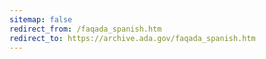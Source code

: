 ```yaml
---
sitemap: false 
redirect_from: /faqada_spanish.htm 
redirect_to: https://archive.ada.gov/faqada_spanish.htm 
---
```

